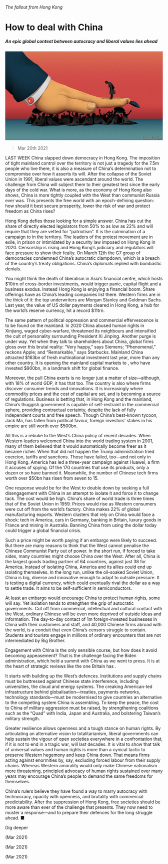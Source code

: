 ###### The fallout from Hong Kong

# How to deal with China 

##### An epic global contest between autocracy and liberal values lies ahead 

![image](images/20210320_LDD001_0.jpg) 

> Mar 20th 2021 


LAST WEEK China slapped down democracy in Hong Kong. The imposition of tight mainland control over the territory is not just a tragedy for the 7.5m people who live there, it is also a measure of China’s determination not to compromise over how it asserts its will. After the collapse of the Soviet Union in 1991, liberal values were ascendant around the world. The challenge from China will subject them to their greatest test since the early days of the cold war. What is more, as the economy of Hong Kong also shows, China is more tightly coupled with the West than communist Russia ever was. This presents the free world with an epoch-defining question: how should it best secure prosperity, lower the risk of war and protect freedom as China rises?


Hong Kong defies those looking for a simple answer. China has cut the share of directly elected legislators from 50% to as low as 22% and will require that they are vetted for “patriotism”. It is the culmination of a campaign to  in the territory. The leaders of the protest movement are in exile, in prison or intimidated by a security law imposed on Hong Kong in 2020. Censorship is rising and Hong Kong’s judiciary and regulators will face pressure to show their fealty. On March 12th the G7 group of democracies condemned China’s autocratic clampdown, which is a breach of the country’s treaty obligations. China’s diplomats replied with bombastic denials.



You might think the death of liberalism in Asia’s financial centre, which hosts $10trn of cross-border investments, would trigger panic, capital flight and a business exodus. Instead Hong Kong is enjoying a financial boom. Share offerings have  as China’s leading companies list there. Western firms are in the thick of it: the top underwriters are Morgan Stanley and Goldman Sachs. Last year, the value of US dollar payments cleared in Hong Kong, a hub for the world’s reserve currency, hit a record $11trn.


The same pattern of political oppression and commercial effervescence is to be found on the mainland. In 2020 China abused human rights in Xinjiang, waged cyber-warfare, threatened its neighbours and intensified the cult of personality surrounding President Xi Jinping. Another purge is under way. Yet when they talk to shareholders about China, global firms gloss over this brutal reality: “Very happy,” says Siemens; “Phenomenal,” reckons Apple; and “Remarkable,” says Starbucks. Mainland China attracted $163bn of fresh multinational investment last year, more than any other country. It is opening the mainland capital markets to , who have invested $900bn, in a landmark shift for global finance.


Moreover, the pull China exerts is no longer just a matter of size—although, with 18% of world GDP, it has that too. The country is also where firms discover consumer trends and innovations. It is increasingly where commodity prices and the cost of capital are set, and is becoming a source of regulations. Business is betting that, in Hong Kong and the mainland, China’s thuggish government is capable of self-restraint in the commercial sphere, providing contractual certainty, despite the lack of fully independent courts and free speech. Though China’s best-known tycoon, Jack Ma, has fallen from political favour, foreign investors’ stakes in his empire are still worth over $500bn.


All this is a rebuke to the West’s China policy of recent decades. When Western leaders welcomed China into the world trading system in 2001, many of them believed that it would automatically become freer as it became richer. When that did not happen the Trump administration tried coercion, tariffs and sanctions. Those have failed, too—and not only in Hong Kong. America has led a three-year campaign against Huawei, a firm it accuses of spying. Of the 170 countries that use its products, only a dozen or so have banned it. Meanwhile, the number of Chinese tech firms worth over $50bn has risen from seven to 15.


One response would be for the West to double down by seeking a full disengagement with China in an attempt to isolate it and force it to change tack. The cost would be high. China’s share of world trade is three times that of the Soviet Union in 1959. Prices would rise as Western consumers were cut off from the world’s factory. China makes 22% of global manufacturing exports. Western clusters that rely on China would face a shock: tech in America, cars in Germany, banking in Britain, luxury goods in France and mining in Australia. Banning China from using the dollar today could trigger a global financial crisis.


Such a price might be worth paying if an embargo were likely to succeed. But there are many reasons to think that the West cannot penalise the Chinese Communist Party out of power. In the short run, if forced to take sides, many countries might choose China over the West. After all, China is the largest goods trading partner of 64 countries, against just 38 for America. Instead of isolating China, America and its allies could end up isolating themselves. In the long run, unlike the oil-soaked Soviet Union, China is big, diverse and innovative enough to adapt to outside pressure. It is testing a digital currency, which could eventually rival the dollar as a way to settle trade. It aims to be self-sufficient in semiconductors.


At least an embargo would encourage China to protect human rights, some will say. Yet isolation tends to strengthen the grip of autocratic governments. Cut off from commercial, intellectual and cultural contact with the West, ordinary Chinese will be even more deprived of outside ideas and information. The day-to-day contact of 1m foreign-invested businesses in China with their customers and staff, and 40,000 Chinese firms abroad with the world, is a conduit that even China’s censors struggle to contain. Students and tourists engage in millions of ordinary encounters that are not intermediated by Big Brother.


Engagement with China is the only sensible course, but how does it avoid becoming appeasement? That is the challenge facing the Biden administration, which held a summit with China as we went to press. It is at the heart of strategic reviews like the one Britain has .


It starts with building up the West’s defences. Institutions and supply chains must be buttressed against Chinese state interference, including universities, the cloud and energy systems. The creaking American-led infrastructure behind globalisation—treaties, payments networks, technology standards—must be modernised to give countries an alternative to the competing system China is assembling. To keep the peace, the cost to China of military aggression must be raised, by strengthening coalitions such as the “Quad” with India, Japan and Australia, and bolstering Taiwan’s military strength.


Greater resilience allows openness and a tough stance on human rights. By articulating an alternative vision to totalitarianism, liberal governments can help sustain the vigour of open societies everywhere in a confrontation that, if it is not to end in a tragic war, will last decades. It is vital to show that talk of universal values and human rights is more than a cynical tactic to preserve Western hegemony and keep China down. That means firms acting against enormities by, say, excluding forced labour from their supply chains. Whereas Western amorality would only make Chinese nationalism more threatening, principled advocacy of human rights sustained over many years may encourage China’s people to demand the same freedoms for themselves.


China’s rulers believe they have found a way to marry autocracy with technocracy, opacity with openness, and brutality with commercial predictability. After the suppression of Hong Kong, free societies should be more aware than ever of the challenge that presents. They now need to muster a response—and to prepare their defences for the long struggle ahead. ■


Dig deeper


 (Mar 2021)

 (Mar 2021)

 (Mar 2021)

